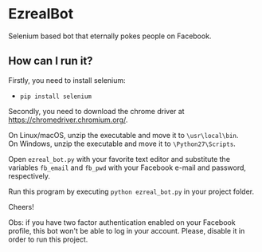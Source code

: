 # EzrealBot
Selenium based bot that eternally pokes people on Facebook.

## How can I run it?

Firstly, you need to install selenium:
 - `pip install selenium`
 
Secondly, you need to download the chrome driver at https://chromedriver.chromium.org/.

On Linux/macOS, unzip the executable and move it to `\usr\local\bin`.  
On Windows, unzip the executable and move it to `\Python27\Scripts`.  

Open `ezreal_bot.py` with your favorite text editor and substitute the variables `fb_email` and `fb_pwd` with your Facebook e-mail and password, respectively.  

Run this program by executing `python ezreal_bot.py` in your project folder.

Cheers!

Obs: if you have two factor authentication enabled on your Facebook profile, this bot won't be able to log in your account. Please, disable it in order to run this project.
